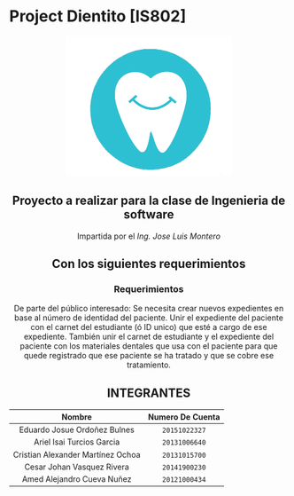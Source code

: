 # Project Dientito [IS802]

<div align="center">
    <img src="https://raw.githubusercontent.com/IS-UNAH/Project_Dientito-IS802/main/PNF/img/300px.png" width="300px"> </img> 

## Proyecto a realizar para la clase de Ingenieria de software
Impartida por el *Ing. Jose Luis Montero*

## Con los siguientes requerimientos
### Requerimientos
De parte del público interesado:
Se necesita crear nuevos expedientes en base al número de identidad del paciente.
Unir el expediente del paciente con el carnet del estudiante (ó ID unico) que esté a
cargo de ese expediente. También unir el carnet de estudiante y el expediente del
paciente con los materiales dentales que usa con el paciente para que quede
registrado que ese paciente se ha tratado y que se cobre ese tratamiento.


## **INTEGRANTES**
| Nombre | Numero De Cuenta |
|:-------------:| :-----:|
| Eduardo Josue Ordoñez Bulnes | `20151022327` |
| Ariel Isai Turcios Garcia | `20131006640` |
| Cristian Alexander Martínez Ochoa | `20131015700` |
| Cesar Johan Vasquez Rivera | `20141900230` |
| Amed Alejandro Cueva Nuñez | `20121000434` |
</div>